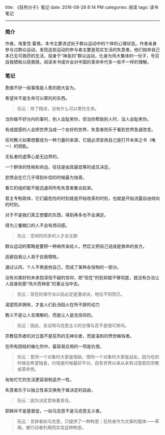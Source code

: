 title: 《狂热分子》笔记
date: 2016-08-28 8:14 PM
categories: 阅读
tags: 读书笔记

---

### 简介
作者，埃里克·霍弗。本书主要讲述处于群众运动中的个体的心理状态。作者亲身参与过群众运动，发现这些运动的参与者主要是现实生活的失意者。他们抛弃自己本已无可救药的生活，投身于“神圣的”群众运动，化身为伟大集体的一份子，号召自我牺牲以获救赎。阅读本书或许会对中国的革命年代多一些不一样的理解。


### 笔记

愈做不好一般事情是人愈的胆大妄为。

希望并不是生命可以寄托的东西。
> 阮云：除了精进，没有什么可以寄托生命。

当你做不好分内的事时，别人会耻笑你，但当你帮助别人时，没人会耻笑你。

有成就感的人会把世界当成一个友好的世界，失意者则乐于看到世界急遽改变。

任何教义如果想要成为一种力量的来源，它就必须宣扬自己是打开未来之书（唯一）的钥匙。
<!--more-->


无私者的虚荣心是无边界的。

一个群体的性格和命运，往往是由其最低等的成员决定。

悲愤会在它几乎得到补偿的时候最为蚀骨。

看它的组织能不能迅速将所有失意者集合起来。

君主专制政体，它们最危险的时刻就是开始改革的时刻，也就是开始流露自由倾向的时刻。

对于不是我们真正想要的东西，得到再多也不会满足。

得为三餐糊口的人不会有烦闷感。
> 阮云：空闲时间多的人才会无聊

群众运动的策略是要把一种病传染给人，然后又把自己说成是救命的良方。

逃避自我让人易于自我牺牲。

通过认同，个人不再是他自己，而成了某种永恒物的一部分。

没有对美好的未来抱深信不疑的信仰，把“现在”的贬抑就不够彻底，就没有办法让人投身到那“伟大而神圣”的事业当中去。
> 阮云：现在的保守派以前必定是激进派，地位不同而已。

渴望而非拥有，才是人们赴汤蹈火在所不辞的动力

教义不是让人去理解的，而是让人是去信仰的。
> 阮云：因此，去证明马克思主义的合理与否不是很可笑吗。

宗教狂热者的对立面不是狂热的无神论者，而是温和的愤世嫉俗者。

在所有团结的催化剂中，最容易应用的一项是仇恨。
> 阮云：爱同一个对象时大家是情敌，恨同一个对象时大家是战友。因为吃的时候总希望独食，付钱是时候最好平分。自有世界以来从未有过慈悲的宗教或革命党。

匆匆忙忙的生活更容易制造齐一性。

失意者乐于以独立性来交换免于做决定的自由，
> 阮云：因为决定意味着责任。

耶稣并不是基督徒，一如马克思不是马克思主义者。
> 阮云：言辞者如马克思，只提供了一种构思；狂热者作为文章的载体——草稿，被行动者利用而实现这种构思。



